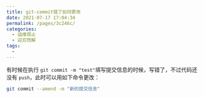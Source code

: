 ```yaml
---
title: git-commit错了如何更改
date: 2021-07-17 17:04:34
permalink: /pages/3c246c/
categories:
  - 运维观止
  - 迎刃而解
tags:
  - 
---
```


有时候在执行 `git commit -m "test"`填写提交信息的时候，写错了，不过代码还没有 `push`，此时可以用如下命令更改：

```sh
git commit --amend -m "新的提交信息"
```